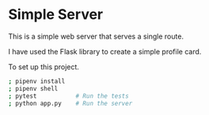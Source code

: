 # Simple Server

This is a simple web server that serves a single route.

I have used the Flask library to create a simple profile card.

To set up this project.

```bash
; pipenv install
; pipenv shell
; pytest           # Run the tests
; python app.py    # Run the server
```
